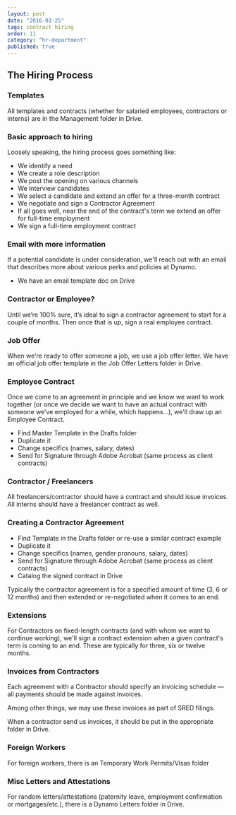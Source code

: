 ```yaml
---
layout: post
date: "2016-03-25"
tags: contract hiring
order: 11
category: "hr-department"
published: true
---
```



## The Hiring Process


### Templates

All templates and contracts (whether for salaried employees, contractors or interns) are in the Management folder in Drive.


### Basic approach to hiring

Loosely speaking, the hiring process goes something like:
- We identify a need
- We create a role description
- We post the opening on various channels
- We interview candidates
- We select a candidate and extend an offer for a three-month contract 
- We negotiate and sign a Contractor Agreement
- If all goes well, near the end of the contract's term we extend an offer for full-time employment
- We sign a full-time employment contract



### Email with more information

If a potential candidate is under consideration, we'll reach out with an email that describes more about various perks and policies at Dynamo.

- We have an email template doc on Drive



### Contractor or Employee?

Until we’re 100% sure, it’s ideal to sign a contractor agreement to start for a couple of months.
Then once that is up, sign a real employee contract.



### Job Offer

When we're ready to offer someone a job, we use a job offer letter.
We have an official job offer template in the Job Offer Letters folder in Drive.



### Employee Contract

Once we come to an agreement in principle and we know we want to work together (or once we decide we want to have an actual contract with someone we’ve employed for a while, which happens...), we'll draw up an Employee Contract.

- Find Master Template in the Drafts folder
- Duplicate it
- Change specifics (names, salary, dates)
- Send for Signature through Adobe Acrobat (same process as client contracts)



### Contractor / Freelancers

All freelancers/contractor should have a contract and should issue invoices.
All interns should have a freelancer contract as well.

### Creating a Contractor Agreement

- Find Template in the Drafts folder or re-use a similar contract example
- Duplicate it
- Change specifics (names, gender pronouns, salary, dates)
- Send for Signature through Adobe Acrobat (same process as client contracts)
- Catalog the signed contract in Drive

Typically the contractor agreement is for a specified amount of time (3, 6 or 12 months) and then extended or re-negotiated when it comes to an end.



### Extensions

For Contractors on fixed-length contracts (and with whom we want to continue working), we'll sign a contract extension when a given contract's term is coming to an end. These are typically for three, six or twelve months.


### Invoices from Contractors

Each agreement with a Contractor should specify an invoicing schedule — all payments should be made against invoices.

Among other things, we may use these invoices as part of SRED filings.

When a contractor send us invoices, it should be put in the appropriate folder in Drive.


### Foreign Workers

For foreign workers, there is an Temporary Work Permits/Visas folder



### Misc Letters and Attestations

For random letters/attestations (paternity leave, employment confirmation or mortgages/etc.), there is a Dynamo Letters folder in Drive.
